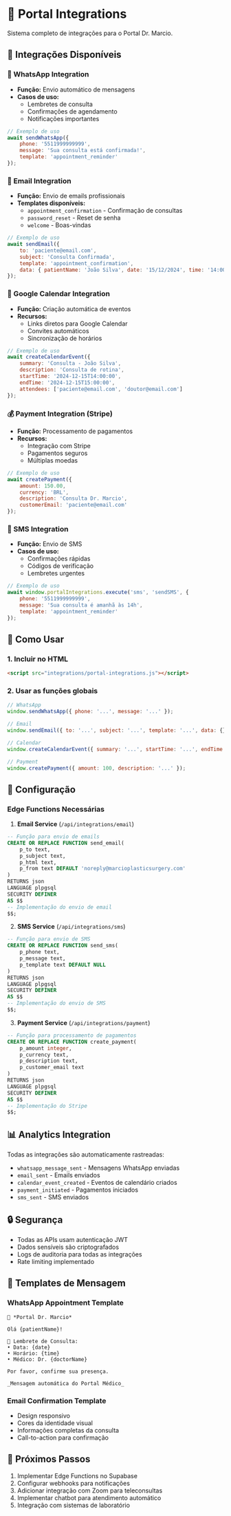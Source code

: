 # 🔌 Portal Integrations

Sistema completo de integrações para o Portal Dr. Marcio.

## 🌟 Integrações Disponíveis

### 📱 WhatsApp Integration
- **Função:** Envio automático de mensagens
- **Casos de uso:** 
  - Lembretes de consulta
  - Confirmações de agendamento
  - Notificações importantes

```javascript
// Exemplo de uso
await sendWhatsApp({
    phone: '5511999999999',
    message: 'Sua consulta está confirmada!',
    template: 'appointment_reminder'
});
```

### 📧 Email Integration
- **Função:** Envio de emails profissionais
- **Templates disponíveis:**
  - `appointment_confirmation` - Confirmação de consultas
  - `password_reset` - Reset de senha
  - `welcome` - Boas-vindas

```javascript
// Exemplo de uso
await sendEmail({
    to: 'paciente@email.com',
    subject: 'Consulta Confirmada',
    template: 'appointment_confirmation',
    data: { patientName: 'João Silva', date: '15/12/2024', time: '14:00' }
});
```

### 📅 Google Calendar Integration
- **Função:** Criação automática de eventos
- **Recursos:**
  - Links diretos para Google Calendar
  - Convites automáticos
  - Sincronização de horários

```javascript
// Exemplo de uso
await createCalendarEvent({
    summary: 'Consulta - João Silva',
    description: 'Consulta de rotina',
    startTime: '2024-12-15T14:00:00',
    endTime: '2024-12-15T15:00:00',
    attendees: ['paciente@email.com', 'doutor@email.com']
});
```

### 💰 Payment Integration (Stripe)
- **Função:** Processamento de pagamentos
- **Recursos:**
  - Integração com Stripe
  - Pagamentos seguros
  - Múltiplas moedas

```javascript
// Exemplo de uso
await createPayment({
    amount: 150.00,
    currency: 'BRL',
    description: 'Consulta Dr. Marcio',
    customerEmail: 'paciente@email.com'
});
```

### 📱 SMS Integration
- **Função:** Envio de SMS
- **Casos de uso:**
  - Confirmações rápidas
  - Códigos de verificação
  - Lembretes urgentes

```javascript
// Exemplo de uso
await window.portalIntegrations.execute('sms', 'sendSMS', {
    phone: '5511999999999',
    message: 'Sua consulta é amanhã às 14h',
    template: 'appointment_reminder'
});
```

## 🚀 Como Usar

### 1. Incluir no HTML
```html
<script src="integrations/portal-integrations.js"></script>
```

### 2. Usar as funções globais
```javascript
// WhatsApp
window.sendWhatsApp({ phone: '...', message: '...' });

// Email
window.sendEmail({ to: '...', subject: '...', template: '...', data: {} });

// Calendar
window.createCalendarEvent({ summary: '...', startTime: '...', endTime: '...' });

// Payment
window.createPayment({ amount: 100, description: '...' });
```

## 🔧 Configuração

### Edge Functions Necessárias

1. **Email Service** (`/api/integrations/email`)
```sql
-- Função para envio de emails
CREATE OR REPLACE FUNCTION send_email(
    p_to text,
    p_subject text,
    p_html text,
    p_from text DEFAULT 'noreply@marcioplasticsurgery.com'
)
RETURNS json
LANGUAGE plpgsql
SECURITY DEFINER
AS $$
-- Implementação do envio de email
$$;
```

2. **SMS Service** (`/api/integrations/sms`)
```sql
-- Função para envio de SMS
CREATE OR REPLACE FUNCTION send_sms(
    p_phone text,
    p_message text,
    p_template text DEFAULT NULL
)
RETURNS json
LANGUAGE plpgsql
SECURITY DEFINER
AS $$
-- Implementação do envio de SMS
$$;
```

3. **Payment Service** (`/api/integrations/payment`)
```sql
-- Função para processamento de pagamentos
CREATE OR REPLACE FUNCTION create_payment(
    p_amount integer,
    p_currency text,
    p_description text,
    p_customer_email text
)
RETURNS json
LANGUAGE plpgsql
SECURITY DEFINER
AS $$
-- Implementação do Stripe
$$;
```

## 📊 Analytics Integration

Todas as integrações são automaticamente rastreadas:

- `whatsapp_message_sent` - Mensagens WhatsApp enviadas
- `email_sent` - Emails enviados
- `calendar_event_created` - Eventos de calendário criados
- `payment_initiated` - Pagamentos iniciados
- `sms_sent` - SMS enviados

## 🔒 Segurança

- Todas as APIs usam autenticação JWT
- Dados sensíveis são criptografados
- Logs de auditoria para todas as integrações
- Rate limiting implementado

## 🎯 Templates de Mensagem

### WhatsApp Appointment Template
```
🏥 *Portal Dr. Marcio*

Olá {patientName}!

📅 Lembrete de Consulta:
• Data: {date}
• Horário: {time}
• Médico: Dr. {doctorName}

Por favor, confirme sua presença.

_Mensagem automática do Portal Médico_
```

### Email Confirmation Template
- Design responsivo
- Cores da identidade visual
- Informações completas da consulta
- Call-to-action para confirmação

## 🚀 Próximos Passos

1. Implementar Edge Functions no Supabase
2. Configurar webhooks para notificações
3. Adicionar integração com Zoom para teleconsultas
4. Implementar chatbot para atendimento automático
5. Integração com sistemas de laboratório
